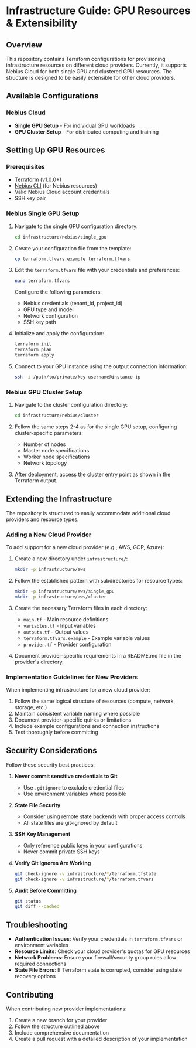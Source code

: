 # Infrastructure Guide: GPU Resources & Extensibility

## Overview

This repository contains Terraform configurations for provisioning infrastructure resources on different cloud providers. Currently, it supports Nebius Cloud for both single GPU and clustered GPU resources. The structure is designed to be easily extensible for other cloud providers.

## Available Configurations

### Nebius Cloud

- **Single GPU Setup** - For individual GPU workloads
- **GPU Cluster Setup** - For distributed computing and training

## Setting Up GPU Resources

### Prerequisites

- [Terraform](https://www.terraform.io/downloads.html) (v1.0.0+)
- [Nebius CLI](https://nebius.ai/docs/cli-tools/) (for Nebius resources)
- Valid Nebius Cloud account credentials
- SSH key pair

### Nebius Single GPU Setup

1. Navigate to the single GPU configuration directory:
   ```bash
   cd infrastructure/nebius/single_gpu
   ```

2. Create your configuration file from the template:
   ```bash
   cp terraform.tfvars.example terraform.tfvars
   ```

3. Edit the `terraform.tfvars` file with your credentials and preferences:
   ```bash
   nano terraform.tfvars
   ```

   Configure the following parameters:
   - Nebius credentials (tenant_id, project_id)
   - GPU type and model
   - Network configuration
   - SSH key path

4. Initialize and apply the configuration:
   ```bash
   terraform init
   terraform plan
   terraform apply
   ```

5. Connect to your GPU instance using the output connection information:
   ```bash
   ssh -i /path/to/private/key username@instance-ip
   ```

### Nebius GPU Cluster Setup

1. Navigate to the cluster configuration directory:
   ```bash
   cd infrastructure/nebius/cluster
   ```

2. Follow the same steps 2-4 as for the single GPU setup, configuring cluster-specific parameters:
   - Number of nodes
   - Master node specifications
   - Worker node specifications
   - Network topology

3. After deployment, access the cluster entry point as shown in the Terraform output.

## Extending the Infrastructure

The repository is structured to easily accommodate additional cloud providers and resource types.

### Adding a New Cloud Provider

To add support for a new cloud provider (e.g., AWS, GCP, Azure):

1. Create a new directory under `infrastructure/`:
   ```bash
   mkdir -p infrastructure/aws
   ```

2. Follow the established pattern with subdirectories for resource types:
   ```bash
   mkdir -p infrastructure/aws/single_gpu
   mkdir -p infrastructure/aws/cluster
   ```

3. Create the necessary Terraform files in each directory:
   - `main.tf` - Main resource definitions
   - `variables.tf` - Input variables
   - `outputs.tf` - Output values
   - `terraform.tfvars.example` - Example variable values
   - `provider.tf` - Provider configuration

4. Document provider-specific requirements in a README.md file in the provider's directory.

### Implementation Guidelines for New Providers

When implementing infrastructure for a new cloud provider:

1. Follow the same logical structure of resources (compute, network, storage, etc.)
2. Maintain consistent variable naming where possible
3. Document provider-specific quirks or limitations
4. Include example configurations and connection instructions
5. Test thoroughly before committing

## Security Considerations

Follow these security best practices:

1. **Never commit sensitive credentials to Git**
   - Use `.gitignore` to exclude credential files
   - Use environment variables where possible

2. **State File Security**
   - Consider using remote state backends with proper access controls
   - All state files are git-ignored by default

3. **SSH Key Management**
   - Only reference public keys in your configurations
   - Never commit private SSH keys

4. **Verify Git Ignores Are Working**
   ```bash
   git check-ignore -v infrastructure/*/terraform.tfstate
   git check-ignore -v infrastructure/*/terraform.tfvars
   ```

5. **Audit Before Committing**
   ```bash
   git status
   git diff --cached
   ```

## Troubleshooting

- **Authentication Issues**: Verify your credentials in `terraform.tfvars` or environment variables
- **Resource Limits**: Check your cloud provider's quotas for GPU resources
- **Network Problems**: Ensure your firewall/security group rules allow required connections
- **State File Errors**: If Terraform state is corrupted, consider using state recovery options

## Contributing

When contributing new provider implementations:
1. Create a new branch for your provider
2. Follow the structure outlined above
3. Include comprehensive documentation
4. Create a pull request with a detailed description of your implementation
